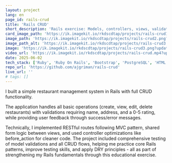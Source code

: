 ```yaml
---
layout: project
lang: en
page_id: rails-crud
title: 'Rails CRUD'
short_description: 'Rails exercise: Models, controllers, views, validations, testing. Built during Le Wagon bootcamp.'
card_image_path: 'https://ik.imagekit.io/rkdscdtap/projects/rails-crud1.png?updatedAt=1748903274192'
image_path: 'https://ik.imagekit.io/rkdscdtap/projects/rails-crud2.png?updatedAt=1748903412476'
image_path_alt: 'https://ik.imagekit.io/rkdscdtap/projects/rails-crud3.png?updatedAt=1748903616335'
image: 'https://ik.imagekit.io/rkdscdtap/projects/rails-crud3.png?updatedAt=1748903616335'
video_url: 'https://ik.imagekit.io/rkdscdtap/projects/rails-crud.mp4?updatedAt=1748906758715'
date: 2025-06-02
tech_stack: ['Ruby', 'Ruby On Rails', 'Bootstrap', 'PostgreSQL', 'HTML', 'Git']
repo_url: 'https://github.com/ajgriman/rails-crud'
live_url: ''
# tags: []
---
```


I built a simple restaurant management system in Rails with full CRUD functionality.

The application handles all basic operations (create, view, edit, delete restaurants) with validations requiring name, address, and a 0-5 rating, while providing user feedback through success/error messages.

Technically, I implemented RESTful routes following MVC pattern, shared form logic between views, and used controller optimizations like before_action for cleaner code. The project included comprehensive testing of model validations and all CRUD flows, helping me practice core Rails patterns, improve testing skills, and apply DRY principles - all as part of strengthening my Rails fundamentals through this educational exercise.
